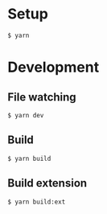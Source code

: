 # Setup

```console
$ yarn
```

# Development

## File watching

```console
$ yarn dev
```

## Build

```console
$ yarn build
```

## Build extension

```console
$ yarn build:ext
```
